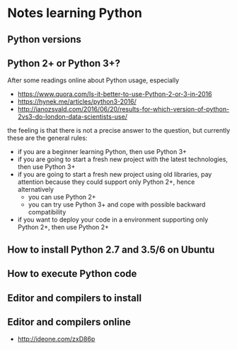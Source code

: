 
# Notes learning Python

## Python versions


## Python 2+ or Python 3+?

After some readings online about Python usage, especially 

* https://www.quora.com/Is-it-better-to-use-Python-2-or-3-in-2016
* https://hynek.me/articles/python3-2016/
* http://ianozsvald.com/2016/06/20/results-for-which-version-of-python-2vs3-do-london-data-scientists-use/

the feeling is that there is not a precise answer to the question, but currently these are the general rules:

- if you are a beginner learning Python, then use Python 3+
- if you are going to start a fresh new project with the latest technologies, then use Python 3+
- if you are going to start a fresh new project using old libraries, pay attention because they could support only Python 2+, hence alternatively
  - you can use Python 2+
  - you can try use Python 3+ and cope with possible backward compatibility
- if you want to deploy your code in a environment supporting only Python 2+, then use Python 2+

## How to install Python 2.7 and 3.5/6 on Ubuntu

## How to execute Python code

## Editor and compilers to install


## Editor and compilers online 

* http://ideone.com/zxD86p

